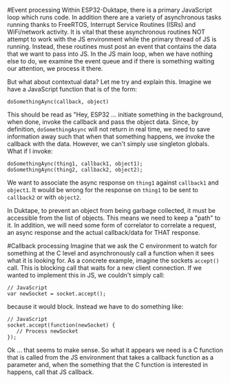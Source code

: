 #Event processing
Within ESP32-Duktape, there is a primary JavaScript loop which runs code.  In addition there
are a variety of asynchronous tasks running thanks to FreeRTOS, Interrupt Service Routines (ISRs) and
WiFi/network activity.  It is vital that these asynchronous routines NOT attempt to work with the JS environment
while the primary thread of JS is running.  Instead, these routines must post an event that contains the data
that we want to pass into JS.  In the JS main loop, when we have nothing else to do, we examine the event queue
and if there is something waiting our attention, we process it there.

But what about contextual data?  Let me try and explain this.  Imagine we have a JavaScript function
that is of the form:

`doSomethingAync(callback, object)`

This should be read as "Hey, ESP32 ... initiate something in the background, when done, invoke the callback
and pass the object data.  Since, by definition, `doSomethingAsync` will not return in real time, we need to 
save information away such that when that something happens, we invoke the callback with the data.  However, we
can't simply use singleton globals.  What if I invoke:

```
doSomethingAync(thing1, callback1, object1);
doSomethingAync(thing2, callback2, object2);
```

We want to associate the async response on `thing1` against `callback1` and `object1`.  It would be wrong for
the response on `thing1` to be sent to `callback2` or with `object2`.

In Duktape, to prevent an object from being garbage collected, it must be accessible from the list of objects.  This
means we need to keep a "path" to it.  In addition, we will need some form of correlator to correlate a
request, an async response and the actual callback/data for THAT response.

#Callback processing
Imagine that we ask the C environment to watch for something at the C level and asynchronously call a function
when it sees what it is looking for.  As a concrete example, imagine the sockets `accept()` call.  This is blocking
call that waits for a new client connection.  If we wanted to implement this in JS, we couldn't simply call:

```
// JavaScript
var newSocket = socket.accept();

```

because it would block.  Instead we have to do something like:

```
// JavaScript
socket.accept(function(newSocket) {
   // Process newSocket
});
```

Ok ... that seems to make sense.  So what it appears we need is a C function that is called from the JS
environment that takes a callback function as a parameter and, when the something that the C function
is interested in happens, call that JS callback.

